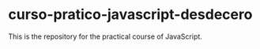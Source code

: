 # curso-pratico-javascript-desdecero
This is the repository for the practical course of JavaScript.
